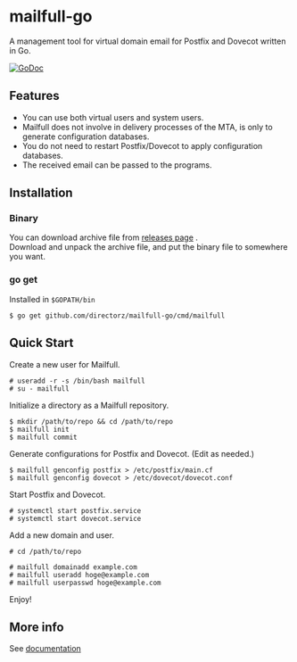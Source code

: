 mailfull-go
===========

A management tool for virtual domain email for Postfix and Dovecot written in Go.

[![GoDoc](https://godoc.org/github.com/directorz/mailfull-go?status.svg)](https://godoc.org/github.com/directorz/mailfull-go)

Features
--------

- You can use both virtual users and system users.
- Mailfull does not involve in delivery processes of the MTA, is only to generate configuration databases.
- You do not need to restart Postfix/Dovecot to apply configuration databases.
- The received email can be passed to the programs.

Installation
------------

### Binary

You can download archive file from [releases page](https://github.com/directorz/mailfull-go/releases) .  
Download and unpack the archive file, and put the binary file to somewhere you want.

### go get

Installed in `$GOPATH/bin`

```
$ go get github.com/directorz/mailfull-go/cmd/mailfull
```

Quick Start
-----------

Create a new user for Mailfull.

```
# useradd -r -s /bin/bash mailfull
# su - mailfull
```

Initialize a directory as a Mailfull repository.

```
$ mkdir /path/to/repo && cd /path/to/repo
$ mailfull init
$ mailfull commit
```

Generate configurations for Postfix and Dovecot. (Edit as needed.)

```
$ mailfull genconfig postfix > /etc/postfix/main.cf
$ mailfull genconfig dovecot > /etc/dovecot/dovecot.conf
```

Start Postfix and Dovecot.

```
# systemctl start postfix.service
# systemctl start dovecot.service
```

Add a new domain and user.

```
# cd /path/to/repo

# mailfull domainadd example.com
# mailfull useradd hoge@example.com
# mailfull userpasswd hoge@example.com
```

Enjoy!

More info
---------

See [documentation](doc/README.md)
